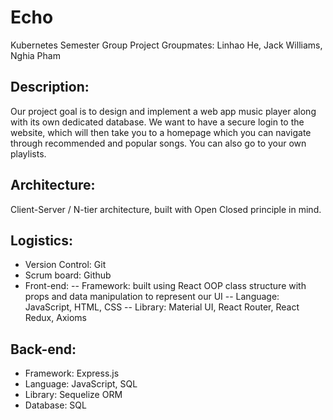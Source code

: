 # Echo
Kubernetes Semester Group Project
Groupmates: Linhao He, Jack Williams, Nghia Pham

## Description:
Our project goal is to design and implement a web app music player along with its own dedicated database. We want to have a secure login to the website, which will then take you to a homepage which you can navigate through recommended and popular songs. You can also go to your own playlists.

## Architecture:
Client-Server / N-tier architecture, built with Open Closed principle in mind.

## Logistics:
- Version Control: Git
- Scrum board: Github
- Front-end: 
-- Framework: built using React OOP class structure with props and data manipulation to represent our UI
-- Language: JavaScript, HTML, CSS
-- Library: Material UI, React Router, React Redux, Axioms

## Back-end:
- Framework: Express.js
- Language: JavaScript, SQL
- Library: Sequelize ORM
- Database: SQL


